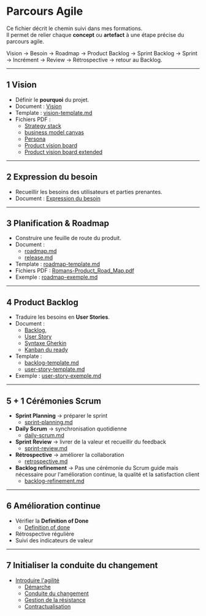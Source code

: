 # Parcours Agile  

Ce fichier décrit le chemin suivi dans mes formations.  
Il permet de relier chaque **concept** ou **artefact** à une étape précise du parcours agile.  

Vision → Besoin → Roadmap → Product Backlog → Sprint Backlog → Sprint → Incrément → Review → Rétrospective → retour au Backlog.

---

## 1 Vision  

- Définir le **pourquoi** du projet.  
- Document : [Vision](./artefacts/vision.md)  
- Template : [vision-template.md](./outils/templates/vision-template.md)
- Fichiers PDF : 
    - [Strategy stack](./documents/vision/Romans-Strategy-Stack.pdf)
    - [business model canvas](./documents/vision/the-business-model-canvas-1.pdf)
    - [Persona](./documents/vision/Romans-persona-template.pdf)
    - [Product vision board](./documents/vision/Romans-product-vision-board.pdf)
    - [Product vision board extended](./documents/vision/Romans-Product-Vision-Board-Extended.pdf)

---

## 2 Expression du besoin  

- Recueillir les besoins des utilisateurs et parties prenantes.  
- Document : [Expression du besoin](./artefacts/expression-du-besoin.md)  

---
## 3 Planification & Roadmap  

- Construire une feuille de route du produit.  
- Document : 
    - [roadmap.md](./artefacts/roadmap.md)
    - [release.md](./artefacts/release.md)
- Template : [roadmap-template.md](./outils/templates/roadmap-template.md)
- Fichiers PDF : [Romans-Product_Road_Map.pdf](./documents/planification/Romans-Product_Road_Map.pdf)  
- Exemple : [roadmap-exemple.md](./outils/exemples/roadmap-exemple.md)  

---

## 4 Product Backlog  

- Traduire les besoins en **User Stories**.  
- Document : 
    - [Backlog](./artefacts/backlog.md), 
    - [User Story](./artefacts/user-story.md)
    - [Syntaxe Gherkin](./artefacts/gherkin.md)
    - [Kanban du ready](./artefacts/kanban-du-ready.md)
- Template : 
    - [backlog-template.md](./outils/templates/backlog-template.md)
    - [user-story-template.md](./outils/templates/user-story-template.md)  
- Exemple : [user-story-exemple.md](./outils/exemples/user-story-exemple.md)  

---


## 5 + 1 Cérémonies Scrum  

- **Sprint Planning** → préparer le sprint  
    - [sprint-planning.md](./ceremonies/sprint-planning.md)
- **Daily Scrum** → synchronisation quotidienne
    - [daily-scrum.md](./ceremonies/daily-scrum.md)
- **Sprint Review** → livrer de la valeur et recueillir du feedback  
    - [sprint-review.md](./ceremonies/sprint-review.md)
- **Rétrospective** → améliorer la collaboration  
    - [retrospective.md](./ceremonies/retrospective.md)
- **Backlog refinement** → Pas une cérémonie du Scrum guide mais nécessaire pour l'amélioration continue, la qualité et la satisfaction client
    - [backlog-refinement.md](./ceremonies/backlog-refinement.md)

---

## 6 Amélioration continue  

- Vérifier la **Definition of Done**  
    - [Definition of done](./artefacts/definition-of-done.md)
- Rétrospective régulière  
- Suivi des indicateurs de valeur  

--- 

## 7 Initialiser la conduite du changement

- [Introduire l'agilité](./mise-en-place/introduire-agilite-entreprise.md)
    - [Démarche](./mise-en-place/demarche-introduction.md)
    - [Conduite du changement](./mise-en-place/conduite-du-changement.md)
    - [Gestion de la résistance](./mise-en-place/gestion-resistance.md)
    - [Contractualisation](./mise-en-place/contractualisation.md)